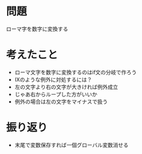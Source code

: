 # 問題
ローマ字を数字に変換する
# 考えたこと
- ローマ文字を数字に変換するのはif文の分岐で作ろう
- IXのような例外に対処するには？
- 左の文字より右の文字が大きければ例外成立
- じゃあ右からループした方がいいか
- 例外の場合は左の文字をマイナスで扱う
# 振り返り
- 末尾で変数保存すれば一個グローバル変数消せる